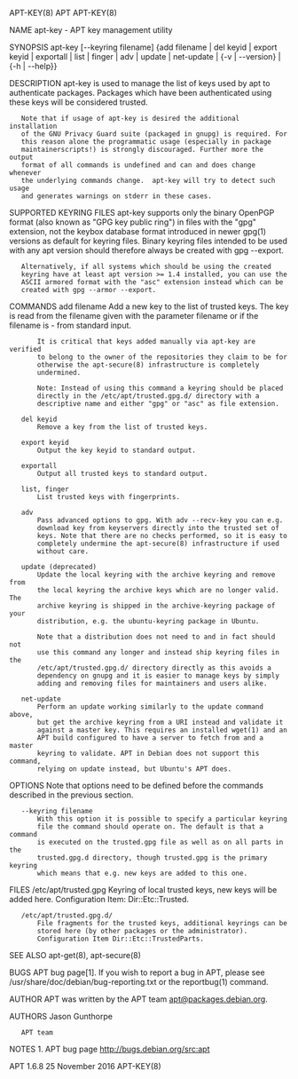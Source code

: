 APT-KEY(8)                           APT                           APT-KEY(8)

NAME
       apt-key - APT key management utility

SYNOPSIS
       apt-key [--keyring filename] {add filename | del keyid | export keyid
               | exportall | list | finger | adv | update | net-update |
               {-v | --version} | {-h | --help}}

DESCRIPTION
       apt-key is used to manage the list of keys used by apt to authenticate
       packages. Packages which have been authenticated using these keys will
       be considered trusted.

       Note that if usage of apt-key is desired the additional installation
       of the GNU Privacy Guard suite (packaged in gnupg) is required. For
       this reason alone the programmatic usage (especially in package
       maintainerscripts!) is strongly discouraged. Further more the output
       format of all commands is undefined and can and does change whenever
       the underlying commands change.  apt-key will try to detect such usage
       and generates warnings on stderr in these cases.

SUPPORTED KEYRING FILES
       apt-key supports only the binary OpenPGP format (also known as "GPG
       key public ring") in files with the "gpg" extension, not the keybox
       database format introduced in newer gpg(1) versions as default for
       keyring files. Binary keyring files intended to be used with any apt
       version should therefore always be created with gpg --export.

       Alternatively, if all systems which should be using the created
       keyring have at least apt version >= 1.4 installed, you can use the
       ASCII armored format with the "asc" extension instead which can be
       created with gpg --armor --export.

COMMANDS
       add filename
           Add a new key to the list of trusted keys. The key is read from
           the filename given with the parameter filename or if the filename
           is - from standard input.

           It is critical that keys added manually via apt-key are verified
           to belong to the owner of the repositories they claim to be for
           otherwise the apt-secure(8) infrastructure is completely
           undermined.

           Note: Instead of using this command a keyring should be placed
           directly in the /etc/apt/trusted.gpg.d/ directory with a
           descriptive name and either "gpg" or "asc" as file extension.

       del keyid
           Remove a key from the list of trusted keys.

       export keyid
           Output the key keyid to standard output.

       exportall
           Output all trusted keys to standard output.

       list, finger
           List trusted keys with fingerprints.

       adv
           Pass advanced options to gpg. With adv --recv-key you can e.g.
           download key from keyservers directly into the trusted set of
           keys. Note that there are no checks performed, so it is easy to
           completely undermine the apt-secure(8) infrastructure if used
           without care.

       update (deprecated)
           Update the local keyring with the archive keyring and remove from
           the local keyring the archive keys which are no longer valid. The
           archive keyring is shipped in the archive-keyring package of your
           distribution, e.g. the ubuntu-keyring package in Ubuntu.

           Note that a distribution does not need to and in fact should not
           use this command any longer and instead ship keyring files in the
           /etc/apt/trusted.gpg.d/ directory directly as this avoids a
           dependency on gnupg and it is easier to manage keys by simply
           adding and removing files for maintainers and users alike.

       net-update
           Perform an update working similarly to the update command above,
           but get the archive keyring from a URI instead and validate it
           against a master key. This requires an installed wget(1) and an
           APT build configured to have a server to fetch from and a master
           keyring to validate. APT in Debian does not support this command,
           relying on update instead, but Ubuntu's APT does.

OPTIONS
       Note that options need to be defined before the commands described in
       the previous section.

       --keyring filename
           With this option it is possible to specify a particular keyring
           file the command should operate on. The default is that a command
           is executed on the trusted.gpg file as well as on all parts in the
           trusted.gpg.d directory, though trusted.gpg is the primary keyring
           which means that e.g. new keys are added to this one.

FILES
       /etc/apt/trusted.gpg
           Keyring of local trusted keys, new keys will be added here.
           Configuration Item: Dir::Etc::Trusted.

       /etc/apt/trusted.gpg.d/
           File fragments for the trusted keys, additional keyrings can be
           stored here (by other packages or the administrator).
           Configuration Item Dir::Etc::TrustedParts.

SEE ALSO
       apt-get(8), apt-secure(8)

BUGS
       APT bug page[1]. If you wish to report a bug in APT, please see
       /usr/share/doc/debian/bug-reporting.txt or the reportbug(1) command.

AUTHOR
       APT was written by the APT team <apt@packages.debian.org>.

AUTHORS
       Jason Gunthorpe

       APT team

NOTES
        1. APT bug page
           http://bugs.debian.org/src:apt

APT 1.6.8                      25 November 2016                    APT-KEY(8)
